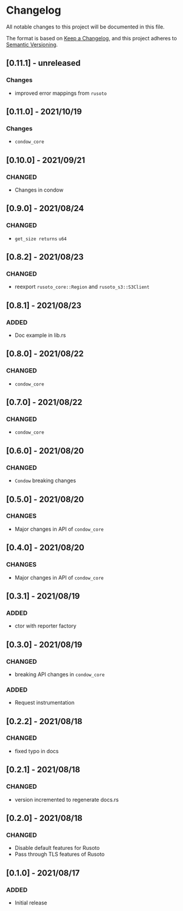 # Changelog
All notable changes to this project will be documented in this file.

The format is based on [Keep a Changelog](https://keepachangelog.com/en/1.0.0/),
and this project adheres to [Semantic Versioning](https://semver.org/spec/v2.0.0.html).

## [0.11.1] - unreleased

### Changes

* improved error mappings from `rusoto`

## [0.11.0] - 2021/10/19

### Changes

* `condow_core`

## [0.10.0] - 2021/09/21

### CHANGED

* Changes in condow

## [0.9.0] - 2021/08/24

### CHANGED

* `get_size returns` `u64`

## [0.8.2] - 2021/08/23

### CHANGED

* reexport `rusoto_core::Region` and `rusoto_s3::S3Client`

## [0.8.1] - 2021/08/23

### ADDED

* Doc example in lib.rs

## [0.8.0] - 2021/08/22

### CHANGED

* `condow_core`

## [0.7.0] - 2021/08/22

### CHANGED

* `condow_core`

## [0.6.0] - 2021/08/20

### CHANGED

* `Condow` breaking changes

## [0.5.0] - 2021/08/20

### CHANGES

* Major changes in API of `condow_core`

## [0.4.0] - 2021/08/20

### CHANGES

* Major changes in API of `condow_core`
## [0.3.1] - 2021/08/19

### ADDED

* ctor with reporter factory

## [0.3.0] - 2021/08/19

### CHANGED

* breaking API changes in `condow_core`

### ADDED

* Request instrumentation
## [0.2.2] - 2021/08/18

### CHANGED

* fixed typo in docs

## [0.2.1] - 2021/08/18

### CHANGED

* version incremented to regenerate docs.rs
## [0.2.0] - 2021/08/18
### CHANGED

* Disable default features for Rusoto
* Pass through TLS features of Rusoto
## [0.1.0] - 2021/08/17
### ADDED

* Initial release